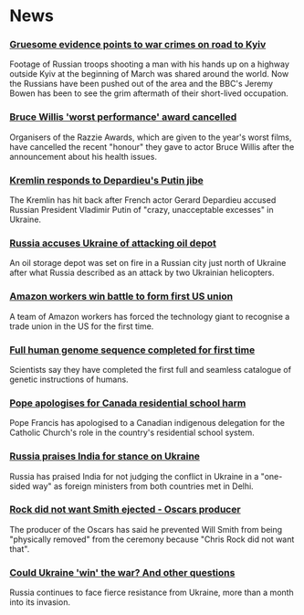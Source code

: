 # News
### [Gruesome evidence points to war crimes on road to Kyiv](https://www.bbc.com/news/world-europe-60949791)
Footage of Russian troops shooting a man with his hands up on a highway outside Kyiv at the beginning of March was shared around the world. Now the Russians have been pushed out of the area and the BBC's Jeremy Bowen has been to see the grim aftermath of their short-lived occupation. 
### [Bruce Willis 'worst performance' award cancelled](https://www.bbc.com/news/entertainment-arts-60952358)
Organisers of the Razzie Awards, which are given to the year's worst films, have cancelled the recent "honour" they gave to actor Bruce Willis after the announcement about his health issues.
### [Kremlin responds to Depardieu's Putin jibe](https://www.bbc.com/news/world-europe-60954565)
The Kremlin has hit back after French actor Gerard Depardieu accused Russian President Vladimir Putin of "crazy, unacceptable excesses" in Ukraine.
### [Russia accuses Ukraine of attacking oil depot](https://www.bbc.com/news/world-europe-60952125)
An oil storage depot was set on fire in a Russian city just north of Ukraine after what Russia described as an attack by two Ukrainian helicopters.
### [Amazon workers win battle to form first US union](https://www.bbc.com/news/business-60944677)
A team of Amazon workers has forced the technology giant to recognise a trade union in the US for the first time.
### [Full human genome sequence completed for first time](https://www.bbc.com/news/health-60952034)
Scientists say they have completed the first full and seamless catalogue of genetic instructions of humans. 
### [Pope apologises for Canada residential school harm](https://www.bbc.com/news/world-us-canada-60954568)
Pope Francis has apologised to a Canadian indigenous delegation for the Catholic Church's role in the country's residential school system. 
### [Russia praises India for stance on Ukraine](https://www.bbc.com/news/world-asia-india-60953426)
Russia has praised India for not judging the conflict in Ukraine in a "one-sided way" as foreign ministers from both countries met in Delhi.
### [Rock did not want Smith ejected - Oscars producer](https://www.bbc.com/news/entertainment-arts-60952217)
The producer of the Oscars has said he prevented Will Smith from being "physically removed" from the ceremony because "Chris Rock did not want that".
### [Could Ukraine 'win' the war? And other questions](https://www.bbc.com/news/world-60945122)
Russia continues to face fierce resistance from Ukraine, more than a month into its invasion. 
